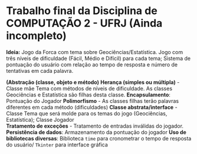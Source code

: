 # Trabalho final da Disciplina de COMPUTAÇÃO 2 - UFRJ (Ainda incompleto)

**Ideia:** Jogo da Forca com tema sobre Geociências/Estatística. Jogo com três níveis de dificuldade (Fácil, Médio e Difícil) para cada tema; Sistema de pontuação do usuário com relação ao tempo de resposta e número de tentativas em cada palavra.

**(Abstração (classe, objeto e método)**
**Herança (simples ou múltipla)** - Classe mãe Tema com métodos de níveis de dificuldade. As classes Geociências e Estatística são filhas desta classe.
**Encapsulamento**: Pontuação do Jogador
**Polimorfismo** - As classes filhas terão palavras diferentes em cada método (dificuldades)
**Classe abstrata/interface** - Classe Tema que será molde para os temas do jogo (Geociências, Estatística); Classe Jogador  
**Tratamento de exceções** - Tratamento de entradas inválidas do jogador.
**Persistência de dados**: Armazenamento da pontuação do jogador
**Uso de bibliotecas diversas**: Biblioteca `time` para cronometrar o tempo de resposta do usuário/ `Tkinter` para interface gráfica
